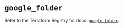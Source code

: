 # `google_folder`

Refer to the Terraform Registry for docs: [`google_folder`](https://registry.terraform.io/providers/hashicorp/google-beta/6.13.0/docs/resources/google_folder).
